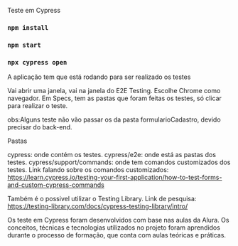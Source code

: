 Teste em Cypress

### `npm install`
### `npm start`

### `npx cypress open`

A aplicação tem que está rodando para ser realizado os testes

Vai abrir uma janela, vai na janela do E2E Testing.
Escolhe Chrome como navegador.
Em Specs, tem as pastas que foram feitas os testes, só clicar para realizar o teste.

obs:Alguns teste não vão passar os da pasta formularioCadastro, devido precisar do back-end.

Pastas

cypress: onde contém os testes.
cypress/e2e: onde está as pastas dos testes.
cypress/support/commands: onde tem comandos customizados dos testes.
Link falando sobre os comandos customizados: https://learn.cypress.io/testing-your-first-application/how-to-test-forms-and-custom-cypress-commands

Também é o possivel utilizar o Testing Library.
Link de pesquisa: https://testing-library.com/docs/cypress-testing-library/intro/


Os teste em Cypress foram desenvolvidos com base nas aulas da Alura. Os conceitos, técnicas e tecnologias utilizados no projeto foram aprendidos durante o processo de formação, que conta com aulas teóricas e práticas.

